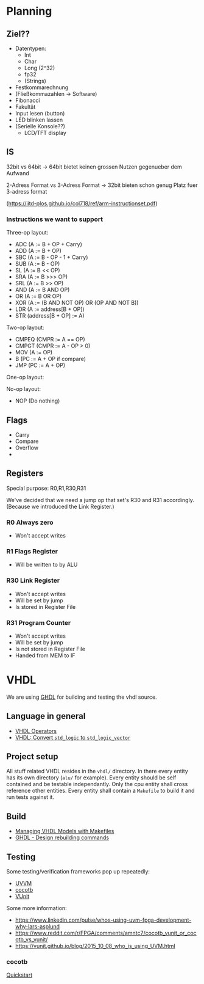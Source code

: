 # Planning

## Ziel??
 * Datentypen:
   * Int
   * Char
   * Long (2^32)
   * fp32
   * (Strings)
 * Festkommarechnung
 * (Fließkommazahlen -> Software)
 * Fibonacci
 * Fakultät
 * Input lesen (button)
 * LED blinken lassen
 * (Serielle Konsole??)
   * LCD/TFT display

## IS

32bit vs 64bit
  -> 64bit bietet keinen grossen Nutzen gegenueber dem Aufwand

2-Adress Format vs 3-Adress Format
  -> 32bit bieten schon genug Platz fuer 3-adress format

(https://iitd-plos.github.io/col718/ref/arm-instructionset.pdf)

### Instructions we want to support

Three-op layout:
 * ADC (A := B + OP + Carry)
 * ADD (A := B + OP)
 * SBC (A := B - OP - 1 + Carry)
 * SUB (A := B - OP)
 * SL  (A := B << OP)
 * SRA (A := B >>> OP)
 * SRL (A := B >> OP)
 * AND (A := B AND OP)
 * OR  (A := B OR OP)
 * XOR (A := (B AND NOT OP) OR (OP AND NOT B))
 * LDR (A := address[B + OP])
 * STR (address[B + OP] := A)

Two-op layout:
 * CMPEQ (CMPR := A == OP)
 * CMPGT (CMPR := A - OP > 0)
 * MOV   (A := OP)
 * B     (PC := A + OP if compare)
 * JMP   (PC := A + OP)

One-op layout:

No-op layout:
 * NOP (Do nothing)

## Flags
 * Carry
 * Compare
 * Overflow
 *

## Registers

Special purpose: R0,R1,R30,R31

We've decided that we need a jump op that set's R30 and R31 accordingly. (Because we introduced the Link Register.)

### R0 Always zero
 * Won't accept writes

### R1 Flags Register
 * Will be written to by ALU

### R30 Link Register
 * Won't accept writes
 * Will be set by jump
 * Is stored in Register File

### R31 Program Counter
 * Won't accept writes
 * Will be set by jump
 * Is not stored in Register File
 * Handed from MEM to IF

# VHDL

We are using [GHDL](https://github.com/ghdl/ghdl) for building and testing the vhdl source.

## Language in general
 * [VHDL Operators](https://technobyte.org/operators-vhdl/)
 * [VHDL: Convert `std_logic` to `std_logic_vector`](https://electronics.stackexchange.com/questions/463586/vhdl-convert-std-logic-to-std-logic-vector)

## Project setup

All stuff related VHDL resides in the `vhdl/` directory. In there every entity has its own directory (`alu/` for example). Every entity should be self contained and be testable independantly. Only the cpu entity shall cross reference other entities. Every entity shall contain a `Makefile` to build it and run tests against it.

## Build
 * [Managing VHDL Models with Makefiles](www.pldworld.com/_hdl/1/resources/QUALIS/library/mb004.pdf)
 * [GHDL - Design rebuilding commands](https://ghdl.readthedocs.io/en/latest/using/InvokingGHDL.html#design-rebuilding-commands)

## Testing
Some testing/verification frameworks pop up repeatedly:

 * [UVVM](https://bitvis.no/dev-tools/uvvm/)
 * [cocotb](https://docs.cocotb.org/en/stable/)
 * [VUnit](http://vunit.github.io/)

Some more information:

 * https://www.linkedin.com/pulse/whos-using-uvm-fpga-development-why-lars-asplund
 * https://www.reddit.com/r/FPGA/comments/amntc7/cocotb_vunit_or_cocotb_vs_vunit/
 * https://vunit.github.io/blog/2015_10_08_who_is_using_UVM.html

### cocotb

[Quickstart](https://docs.cocotb.org/en/stable/quickstart.html)